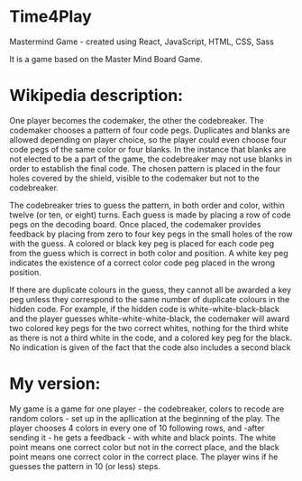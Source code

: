 # Time4Play
Mastermind Game - created using React, JavaScript, HTML, CSS, Sass

It is a game based on the Master Mind Board Game. 

# Wikipedia description: 
One player becomes the codemaker, the other the codebreaker. The codemaker chooses a pattern of four code pegs. Duplicates and blanks are allowed depending on player choice, so the player could even choose four code pegs of the same color or four blanks. In the instance that blanks are not elected to be a part of the game, the codebreaker may not use blanks in order to establish the final code. The chosen pattern is placed in the four holes covered by the shield, visible to the codemaker but not to the codebreaker.

The codebreaker tries to guess the pattern, in both order and color, within twelve (or ten, or eight) turns. Each guess is made by placing a row of code pegs on the decoding board. Once placed, the codemaker provides feedback by placing from zero to four key pegs in the small holes of the row with the guess. A colored or black key peg is placed for each code peg from the guess which is correct in both color and position. A white key peg indicates the existence of a correct color code peg placed in the wrong position.

If there are duplicate colours in the guess, they cannot all be awarded a key peg unless they correspond to the same number of duplicate colours in the hidden code. For example, if the hidden code is white-white-black-black and the player guesses white-white-white-black, the codemaker will award two colored key pegs for the two correct whites, nothing for the third white as there is not a third white in the code, and a colored key peg for the black. No indication is given of the fact that the code also includes a second black

# My version:
My game is a game for one player - the codebreaker, colors to recode are random colors - set up in the apllication at the beginning of the play. The player chooses 4 colors in every one of 10 following rows, and -after sending it - he gets a feedback - with white and black points. The white point means one correct color but not in the correct place, and the black point means one correct color in the correct place.
The player wins if he guesses the pattern in 10 (or less) steps.
